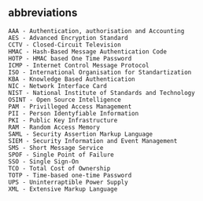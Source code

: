 ## abbreviations
    AAA - Authentication, authorisation and Accounting
    AES - Advanced Encryption Standard
    CCTV - Closed-Circuit Television
    HMAC - Hash-Based Message Authentication Code
    HOTP - HMAC based One Time Password
    ICMP - Internet Control Message Protocol
    ISO - International Organisation for Standartization
    KBA - Knowledge Based Authentication
    NIC - Network Interface Card
    NIST - National Institute of Standards and Technology
    OSINT - Open Source Intelligence
    PAM - Privilleged Access Management
    PII - Person Identyfiable Information
    PKI - Public Key Infrastructure
    RAM - Random Access Memory
    SAML - Security Assertion Markup Language
    SIEM - Security Information and Event Management
    SMS - Short Message Service
    SPOF - Single Point of Failure
    SSO - Single Sign-On
    TCO - Total Cost of Ownership
    TOTP - Time-based one-time Password
    UPS - Uninterraptible Power Supply
    XML - Extensive Markup Language